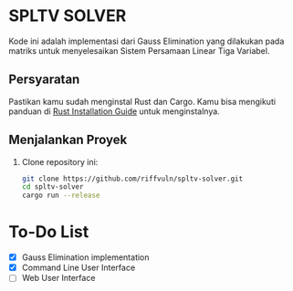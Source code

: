# SPLTV SOLVER
Kode ini adalah implementasi dari Gauss Elimination yang dilakukan pada matriks untuk menyelesaikan Sistem Persamaan Linear Tiga Variabel.

## Persyaratan
Pastikan kamu sudah menginstal Rust dan Cargo. Kamu bisa mengikuti panduan di [Rust Installation Guide](https://www.rust-lang.org/learn/get-started) untuk menginstalnya.

## Menjalankan Proyek

1. Clone repository ini:

   ```bash
   git clone https://github.com/riffvuln/spltv-solver.git
   cd spltv-solver
   cargo run --release
   ```
# To-Do List

- [x] Gauss Elimination implementation
- [x] Command Line User Interface
- [ ] Web User Interface
